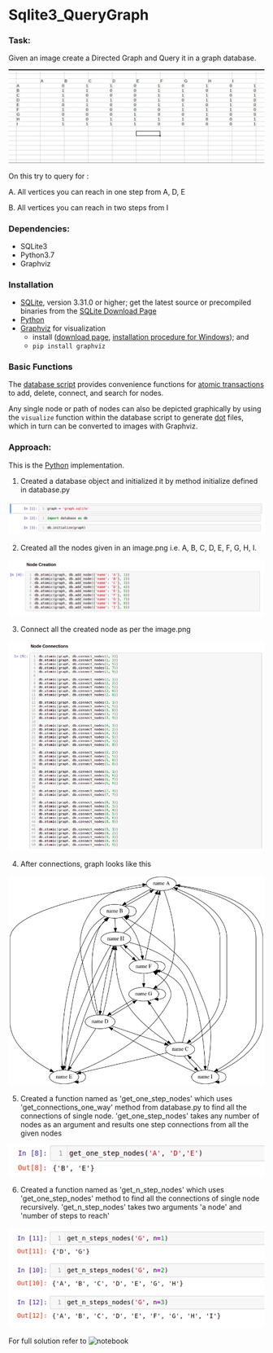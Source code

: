# Sqlite3_QueryGraph

### Task:
Given an image create a Directed Graph and Query it in a graph database.

![image](Snippets/image.png)

On this try to query for :

A. All vertices you can reach in one step from A, D, E

B. All vertices you can reach in two steps from I

### Dependencies:
* SQLite3
* Python3.7
* Graphviz

### Installation

* [SQLite](https://www.sqlite.org/), version 3.31.0 or higher; get the latest source or precompiled binaries from the [SQLite Download Page](https://www.sqlite.org/download.html) 
* [Python](https://www.python.org/)
* [Graphviz](https://graphviz.org/) for visualization
  -  install ([download page](https://www.graphviz.org/download/), [installation procedure for Windows](https://forum.graphviz.org/t/new-simplified-installation-procedure-on-windows/224)); and
  - `pip install graphviz`

### Basic Functions

The [database script](python/database.py) provides convenience functions for [atomic transactions](https://en.wikipedia.org/wiki/Atomicity_(database_systems)) to add, delete, connect, and search for nodes.

Any single node or path of nodes can also be depicted graphically by using the `visualize` function within the database script to generate [dot](https://graphviz.org/doc/info/lang.html) files, which in turn can be converted to images with Graphviz.

### Approach:

This is the [Python](https://www.python.org/) implementation.

1. Created a database object and initialized it by method initialize defined in database.py

![Initialized object](Snippets/Initialization.png)

2. Created all the nodes given in an image.png i.e. A, B, C, D, E, F, G, H, I.

![Node_Creation](Snippets/Node_Creation.png)

3. Connect all the created node as per the image.png

![Node_Connections](Snippets/Graph_connections.png)

4. After connections, graph looks like this

![Graph](python/graph.dot.png)

5. Created a function named as 'get_one_step_nodes' which uses 'get_connections_one_way' method from database.py to find all the connections of single node.
   'get_one_step_nodes' takes any number of nodes as an argument and results one step connections from all the given nodes

![Result for one step](Snippets/One_step_nodes.png)

6. Created a function named as 'get_n_step_nodes' which uses 'get_one_step_nodes' method to find all the connections of single node recursively.
   'get_n_step_nodes' takes two arguments 'a node' and 'number of steps to reach'

![Result for n step](Snippets/n_step_nodes.png)

For full solution refer to ![notebook](python/Graph.ipynb)

